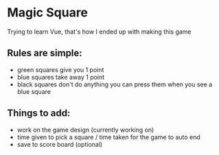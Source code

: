 # Magic Square

Trying to learn Vue, that's how I ended up with making this game

## Rules are simple: 
* green squares give you 1 point
* blue squares take away 1 point
* black squares don't do anything you can press them when you see a blue square

## Things to add:
* work on the game design (currently working on)
* time given to pick a square / time taken for the game to auto end
* save to score board (optional)
